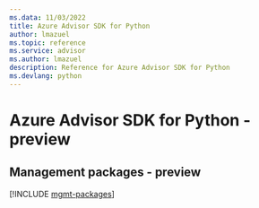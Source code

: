 ```yaml
---
ms.data: 11/03/2022
title: Azure Advisor SDK for Python
author: lmazuel
ms.topic: reference
ms.service: advisor
ms.author: lmazuel
description: Reference for Azure Advisor SDK for Python
ms.devlang: python
---
```

# Azure Advisor SDK for Python - preview

## Management packages - preview
[!INCLUDE [mgmt-packages](advisor-mgmt-index.md)]
